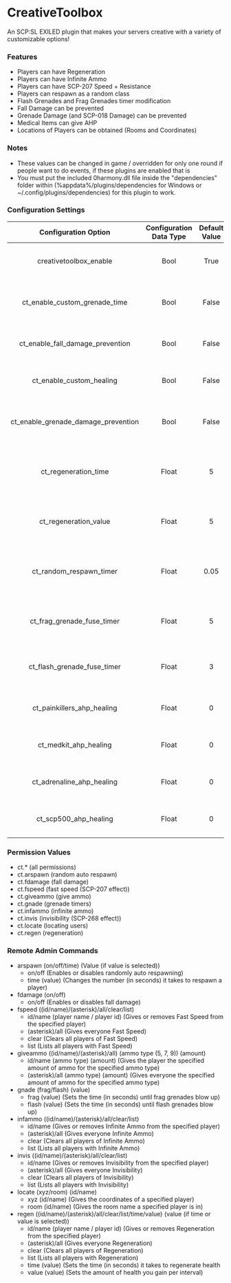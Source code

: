 # CreativeToolbox
An SCP:SL EXILED plugin that makes your servers creative with a variety of customizable options!

### Features
- Players can have Regeneration
- Players can have Infinite Ammo
- Players can have SCP-207 Speed + Resistance
- Players can respawn as a random class
- Flash Grenades and Frag Grenades timer modification
- Fall Damage can be prevented
- Grenade Damage (and SCP-018 Damage) can be prevented
- Medical Items can give AHP
- Locations of Players can be obtained (Rooms and Coordinates)

### Notes
- These values can be changed in game / overridden for only one round if people want to do events, if these plugins are enabled that is
- You must put the included 0harmony.dll file inside the "dependencies" folder within (%appdata%/plugins/dependencies for Windows or ~/.config/plugins/dependencies) for this plugin to work.

### Configuration Settings
Configuration Option | Configuration Data Type | Default Value | Description
:---: | :---: | :---: | :------
creativetoolbox_enable | Bool | True | Whether the CreativeToolbox plugin will be enabled or not
ct_enable_custom_grenade_time | Bool | False | Whether the custom grenade timers will apply in-game or not
ct_enable_fall_damage_prevention | Bool | False | Whether the fall damage will be disabled by default or not
ct_enable_custom_healing | Bool | False | Whether the medical items can give AHP or not
ct_enable_grenade_damage_prevention | Bool | False | Whether explosives or SCP-018 will deal damage or not
ct_regeneration_time | Float | 5 | The amount (in seconds) it takes to regenerate health for a given player
ct_regeneration_value | Float | 5 | The amount of health regenerated per interval for a given player
ct_random_respawn_timer | Float | 0.05 | The amount (in seconds) it takes to automatically respawn a player
ct_frag_grenade_fuse_timer | Float | 5 | The amount (in seconds) it takes to blow up a frag grenade
ct_flash_grenade_fuse_timer | Float | 3 | The amount (in seconds) it takes to blow up a flash grenade
ct_painkillers_ahp_healing | Float | 0 | The amount of AHP given if a player uses Painkillers
ct_medkit_ahp_healing | Float | 0 | The amount of AHP given if a player uses Medkits
ct_adrenaline_ahp_healing | Float | 0 | The amount of AHP given if a player uses Adrenaline
ct_scp500_ahp_healing | Float | 0 | The amount of AHP given if a player uses SCP-500

### Permission Values
- ct.* (all permissions)
- ct.arspawn (random auto respawn)
- ct.fdamage (fall damage)
- ct.fspeed (fast speed (SCP-207 effect))
- ct.giveammo (give ammo)
- ct.gnade (grenade timers)
- ct.infammo (infinite ammo)
- ct.invis (invisibility (SCP-268 effect))
- ct.locate (locating users)
- ct.regen (regeneration)

### Remote Admin Commands
- arspawn (on/off/time) (Value (if value is selected))
  - on/off (Enables or disables randomly auto respawning)
  - time (value) (Changes the number (in seconds) it takes to respawn a player)
- fdamage (on/off)
  - on/off (Enables or disables fall damage)
- fspeed ((id/name)/(asterisk)/all/clear/list)
  - id/name (player name / player id) (Gives or removes Fast Speed from the specified player)
  - (asterisk)/all (Gives everyone Fast Speed)
  - clear (Clears all players of Fast Speed)
  - list (Lists all players with Fast Speed)
- giveammo ((id/name)/(asterisk)/all) (ammo type (5, 7, 9)) (amount)
  - id/name (ammo type) (amount) (Gives the player the specified amount of ammo for the specified ammo type)
  - (asterisk)/all (ammo type) (amount) (Gives everyone the specified amount of ammo for the specified ammo type)
- gnade (frag/flash) (value)
  - frag (value) (Sets the time (in seconds) until frag grenades blow up)
  - flash (value) (Sets the time (in seconds) until flash grenades blow up)
- infammo ((id/name)/(asterisk)/all/clear/list)
  - id/name (Gives or removes Infinite Ammo from the specified player)
  - (asterisk)/all (Gives everyone Infinite Ammo)
  - clear (Clears all players of Infinite Ammo)
  - list (Lists all players with Infinite Ammo)
- invis ((id/name)/(asterisk)/all/clear/list)
  - id/name (Gives or removes Invisibility from the specified player)
  - (asterisk)/all (Gives everyone Invisibility)
  - clear (Clears all players of Invisibility)
  - list (Lists all players with Invisibility)
- locate (xyz/room) (id/name)
  - xyz (id/name) (Gives the coordinates of a specified player)
  - room (id/name) (Gives the room name a specified player is in)
- regen ((id/name)/(asterisk)/all/clear/list/time/value) (value (if time or value is selected))
  - id/name (player name / player id) (Gives or removes Regeneration from the specified player)
  - (asterisk)/all (Gives everyone Regeneration)
  - clear (Clears all players of Regeneration)
  - list (Lists all players with Regeneration)
  - time (value) (Sets the time (in seconds) it takes to regenerate health
  - value (value) (Sets the amount of health you gain per interval)
